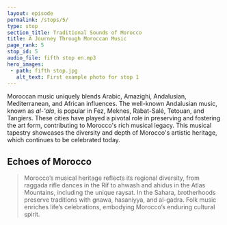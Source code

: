```yaml
---
layout: episode
permalink: /stops/5/
type: stop
section_title: Traditional Sounds of Morocco
title: A Journey Through Moroccan Music 
page_rank: 5
stop_id: 5
audio_file: fifth stop en.mp3
hero_images:
 - path: fifth stop.jpg
   alt_text: First example photo for stop 1
---
```


Moroccan music uniquely blends Arabic, Amazighi, Andalusian, Mediterranean, and African influences. The well-known Andalusian music, known as *al-'ala*, is popular in Fez, Meknes, Rabat-Salé, Tetouan, and Tangiers. These cities have played a pivotal role in preserving and fostering the art form, contributing to Morocco's rich musical legacy. This musical tapestry showcases the diversity and depth of Morocco's artistic heritage, which continues to be celebrated today.

## Echoes of Morocco

> Morocco’s musical heritage reflects its regional diversity, from raggada rifle dances in the Rif to ahwash and ahidus in the Atlas Mountains, including the unique raysat. In the Sahara, brotherhoods preserve traditions with gnawa, hasaniyya, and al-gadra. Folk music enriches life’s celebrations, embodying Morocco’s enduring cultural spirit.

